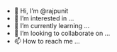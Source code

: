 - 👋 Hi, I’m @rajpunit
- 👀 I’m interested in ...
- 🌱 I’m currently learning ...
- 💞️ I’m looking to collaborate on ...
- 📫 How to reach me ...

<!---
rajpunit/rajpunit is a ✨ special ✨ repository because its `README.md` (this file) appears on your GitHub profile.
You can click the Preview link to take a look at your changes.
--->
